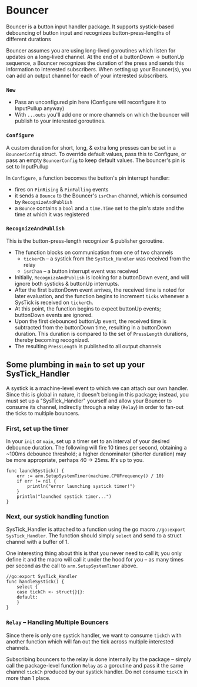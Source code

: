 # Bouncer 
Bouncer is a button input handler package. It supports systick-based debouncing of button input and recognizes button-press-lengths of different durations

Bouncer assumes you are using long-lived goroutines which listen for updates on a long-lived channel. At the end of a buttonDown -> buttonUp sequence, a Bouncer recognizes the duration of the press and sends this information to interested subscribers. When setting up your Bouncer(s), you can add an output channel for each of your interested subscribers.

### `New`
- Pass an unconfigured pin here (Configure will reconfigure it to InputPullup anyway) 
- With `...outs` you'll add one or more channels on which the bouncer will publish to your interested goroutines.

### `Configure`
A custom duration for short, long, & extra long presses can be set in a `BouncerConfig` struct. To override default values, pass this to Configure, or pass an empty `BouncerConfig` to keep default values. The bouncer's pin is set to InputPullup

In `Configure`, a function becomes the button's pin interrupt handler:
  - fires on `PinRising` & `PinFalling` events
  - it sends a `Bounce` to the Bouncer's `isrChan` channel, which is consumed by `RecognizeAndPublish`
  - a `Bounce` contains a `bool` and a `time.Time` set to the pin's state and the time at which it was registered 

### `RecognizeAndPublish` 

This is the button-press-length recognizer & publisher goroutine.
- The function blocks on communication from one of two channels
  - `tickerCh` – a systick from the `SysTick_Handler` was received from the relay
  - `isrChan` – a button interrupt event was received
- Initially, `RecognizeAndPublish` is looking for a buttonDown event, and will ignore both systicks & buttonUp interrupts. 
- After the first buttonDown event arrives, the received time is noted for later evaluation, and the function begins to increment `ticks` whenever a SysTick is received on `tickerCh`. 
- At this point, the function begins to expect buttonUp events; buttonDown events are ignored. 
- Upon the first debounced buttonUp event, the received time is subtracted from the buttonDown time, resulting in a buttonDown duration. This duration is compared to the set of `PressLength` durations, thereby becoming recognized.
- The resulting `PressLength` is published to all output channels

## Some plumbing in `main` to set up your SysTick_Handler
A systick is a machine-level event to which we can attach our own handler. Since this is global in nature, it doesn't belong in this package; instead, you must set up a "SysTick_Handler" yourself and allow your Bouncer to consume its channel, indirectly through a relay (`Relay`) in order to fan-out the ticks to multiple bouncers.

### First, set up the timer

In your `init` or `main`, set up a timer set to an interval of your desired debounce duration. The following will fire 10 times per second, obtaining a ~100ms debounce threshold; a higher denominator (shorter duration) may be more appropriate, perhaps 40 -> 25ms. It's up to you. 

```golang
func launchSystick() {
    err := arm.SetupSystemTimer(machine.CPUFrequency() / 10)
    if err != nil {
        println("error launching systick timer!")
    }
    println("launched systick timer...")
}
```

### Next, our systick handling function

SysTick_Handler is attached to a function using the go macro `//go:export SysTick_Handler`. The function should simply `select` and send to a struct channel with a buffer of 1. 

One interesting thing about this is that you never need to call it; you only define it and the macro will call it under the hood for you – as many times per second as the call to `arm.SetupSystemTimer` above.

```golang
//go:export SysTick_Handler
func handleSystick() {
    select {
    case tickCh <- struct{}{}:
    default:
    }
}
```

### `Relay` – Handling Multiple Bouncers

Since there is only one systick handler, we want to consume `tickCh` with another function which will fan out the tick across multiple interested channels. 

Subscribing bouncers to the relay is done internally by the package – simply call the package-level function `Relay` as a goroutine and pass it the same channel `tickCh` produced by our systick handler. Do not consume `tickCh` in more than 1 place.